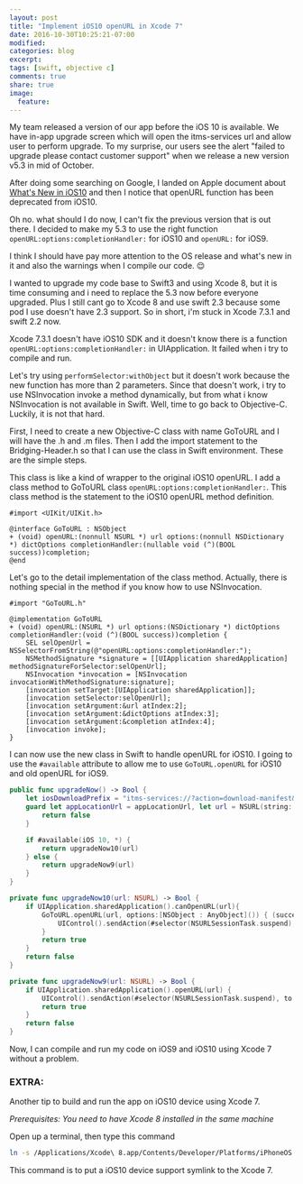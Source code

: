 ```yaml
---
layout: post
title: "Implement iOS10 openURL in Xcode 7"
date: 2016-10-30T10:25:21-07:00
modified:
categories: blog
excerpt:
tags: [swift, objective c]
comments: true
share: true
image:
  feature:
---
```


My team released a version of our app before the iOS 10 is available. We have in-app upgrade screen which will open the itms-services url and allow user to perform upgrade. To my surprise, our users see the alert "failed to upgrade please contact customer support" when we release a new version v5.3 in mid of October.

After doing some searching on Google, I landed on Apple document about [What's New in iOS10](https://developer.apple.com/library/content/releasenotes/General/WhatsNewIniOS/Articles/iOS10.html) and then I notice that openURL function has been deprecated from iOS10.

Oh no. what should I do now, I can't fix the previous version that is out there. I decided to make my 5.3 to use the right function `openURL:options:completionHandler:` for iOS10 and `openURL:` for iOS9.

I think I should have pay more attention to the OS release and what's new in it and also the warnings when I compile our code. 😌

I wanted to upgrade my code base to Swift3 and using Xcode 8, but it is time consuming and i need to replace the 5.3 now before everyone upgraded. Plus I still cant go to Xcode 8 and use swift 2.3 because some pod I use doesn't have 2.3 support. So in short, i'm stuck in Xcode 7.3.1 and swift 2.2 now.

Xcode 7.3.1 doesn't have iOS10 SDK and it doesn't know there is a function `openURL:options:completionHandler:` in UIApplication. It failed when i try to compile and run.

Let's try using `performSelector:withObject` but it doesn't work because the new function has more than 2 parameters. Since that doesn't work, i try to use NSInvocation invoke a method dynamically, but from what i know NSInvocation is not available in Swift. Well, time to go back to Objective-C. Luckily, it is not that hard.

First, I need to create a new Objective-C class with name GoToURL and I will have the .h and .m files. Then I add the import statement to the Bridging-Header.h so that I can use the class in Swift environment. These are the simple steps.

This class is like a kind of wrapper to the original iOS10 openURL. I add a class method to GoToURL class `openURL:options:completionHandler:`. This class method is the statement to the iOS10 openURL method definition.

```obj-c
#import <UIKit/UIKit.h>

@interface GoToURL : NSObject
+ (void) openURL:(nonnull NSURL *) url options:(nonnull NSDictionary *) dictOptions completionHandler:(nullable void (^)(BOOL success))completion;
@end
```

Let's go to the detail implementation of the class method. Actually, there is nothing special in the method if you know how to use NSInvocation.

```obj-c
#import "GoToURL.h"

@implementation GoToURL
+ (void) openURL:(NSURL *) url options:(NSDictionary *) dictOptions completionHandler:(void (^)(BOOL success))completion {
    SEL selOpenUrl = NSSelectorFromString(@"openURL:options:completionHandler:");
    NSMethodSignature *signature = [[UIApplication sharedApplication] methodSignatureForSelector:selOpenUrl];
    NSInvocation *invocation = [NSInvocation invocationWithMethodSignature:signature];
    [invocation setTarget:[UIApplication sharedApplication]];
    [invocation setSelector:selOpenUrl];
    [invocation setArgument:&url atIndex:2];
    [invocation setArgument:&dictOptions atIndex:3];
    [invocation setArgument:&completion atIndex:4];
    [invocation invoke];
}
```

I can now use the new class in Swift to handle openURL for iOS10. I going to use the `#available` attribute to allow me to use `GoToURL.openURL` for iOS10 and old openURL for iOS9.

```swift
public func upgradeNow() -> Bool {
    let iosDownloadPrefix = "itms-services://?action=download-manifest&url="
    guard let appLocationUrl = appLocationUrl, let url = NSURL(string: iosDownloadPrefix + appLocationUrl.urlEncode()) else {
        return false
    }

    if #available(iOS 10, *) {
        return upgradeNow10(url)
    } else {
        return upgradeNow9(url)
    }
}

private func upgradeNow10(url: NSURL) -> Bool {
    if UIApplication.sharedApplication().canOpenURL(url){
        GoToURL.openURL(url, options:[NSObject : AnyObject]()) { (success) in
            UIControl().sendAction(#selector(NSURLSessionTask.suspend), to: UIApplication.sharedApplication(), forEvent: nil)
        }
        return true
    }
    return false
}

private func upgradeNow9(url: NSURL) -> Bool {
    if UIApplication.sharedApplication().openURL(url) {
        UIControl().sendAction(#selector(NSURLSessionTask.suspend), to: UIApplication.sharedApplication(), forEvent: nil)
        return true
    }
    return false
}
```

Now, I can compile and run my code on iOS9 and iOS10 using Xcode 7 without a problem.

### EXTRA:
Another tip to build and run the app on iOS10 device using Xcode 7.

*Prerequisites: You need to have Xcode 8 installed in the same machine*

Open up a terminal, then type this command
```bash
ln -s /Applications/Xcode\ 8.app/Contents/Developer/Platforms/iPhoneOS.platform/DeviceSupport/10.0\ \(14A345\)/ /Applications/Xcode.app/Contents/Developer/Platforms/iPhoneOS.platform/DeviceSupport
```

This command is to put a iOS10 device support symlink to the Xcode 7.
